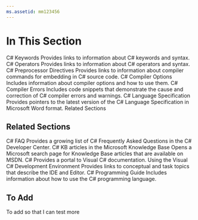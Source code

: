 ```yaml
---
ms.assetid: mm123456
---
```

# In This Section

C# Keywords Provides links to information about C# keywords and syntax. C# Operators Provides links to information about C# operators and syntax. C# Preprocessor Directives Provides links to information about compiler commands for embedding in C# source code. C# Compiler Options Includes information about compiler options and how to use them. C# Compiler Errors Includes code snippets that demonstrate the cause and correction of C# compiler errors and warnings. C# Language Specification Provides pointers to the latest version of the C# Language Specification in Microsoft Word format.
Related Sections

## Related Sections
C# FAQ Provides a growing list of C# Frequently Asked Questions in the C# Developer Center. C# KB articles in the Microsoft Knowledge Base Opens a Microsoft search page for Knowledge Base articles that are available on MSDN. C# Provides a portal to Visual C# documentation. Using the Visual C# Development Environment Provides links to conceptual and task topics that describe the IDE and Editor. C# Programming Guide Includes information about how to use the C# programming language.

## To Add
To add so that I can test more
